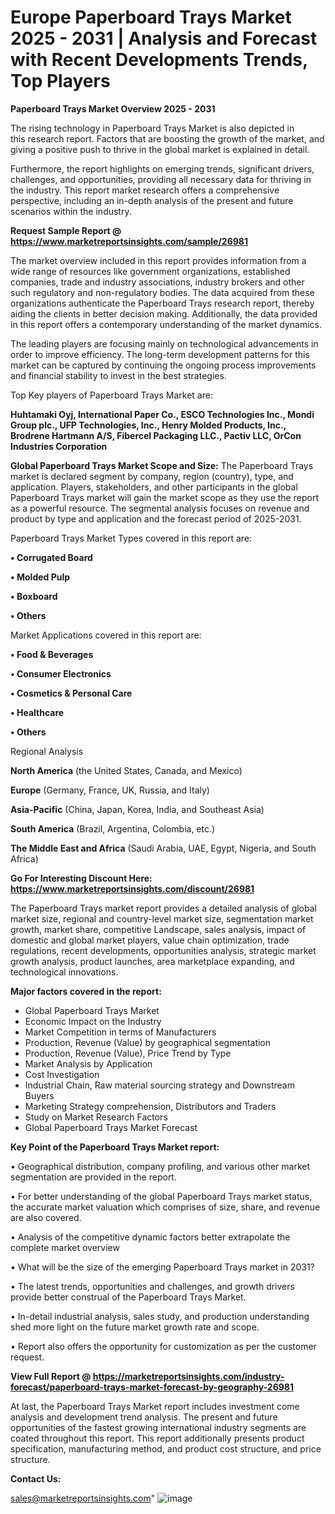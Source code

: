  # Europe Paperboard Trays Market 2025 - 2031 | Analysis and Forecast with Recent Developments Trends, Top Players

<Strong> Paperboard Trays Market Overview 2025 - 2031</strong>

The rising technology in Paperboard Trays Market is also depicted in this research report. Factors that are boosting the growth of the market, and giving a positive push to thrive in the global market is explained in detail.

Furthermore, the report highlights on emerging trends, significant drivers, challenges, and opportunities, providing all necessary data for thriving in the industry. This report market research offers a comprehensive perspective, including an in-depth analysis of the present and future scenarios within the industry.

<strong>Request Sample Report @ <a href=https://www.marketreportsinsights.com/sample/26981>https://www.marketreportsinsights.com/sample/26981</a></strong>

The market overview included in this report provides information from a wide range of resources like government organizations, established companies, trade and industry associations, industry brokers and other such regulatory and non-regulatory bodies. The data acquired from these organizations authenticate the Paperboard Trays research report, thereby aiding the clients in better decision making. Additionally, the data provided in this report offers a contemporary understanding of the market dynamics.

The leading players are focusing mainly on technological advancements in order to improve efficiency. The long-term development patterns for this market can be captured by continuing the ongoing process improvements and financial stability to invest in the best strategies.

Top Key players of Paperboard Trays Market are:

<strong>Huhtamaki Oyj, International Paper Co., ESCO Technologies Inc., Mondi Group plc., UFP Technologies, Inc., Henry Molded Products, Inc., Brodrene Hartmann A/S, Fibercel Packaging LLC., Pactiv LLC, OrCon Industries Corporation</strong>

<strong><b>Global Paperboard Trays Market Scope and Size:</b></strong>
The Paperboard Trays market is declared segment by company, region (country), type, and application. Players, stakeholders, and other participants in the global Paperboard Trays market will gain the market scope as they use the report as a powerful resource. The segmental analysis focuses on revenue and product by type and application and the forecast period of 2025-2031.

Paperboard Trays Market Types covered in this report are:

<strong>• Corrugated Board

• Molded Pulp

• Boxboard

• Others</strong>

Market Applications covered in this report are:

<strong>• Food & Beverages

• Consumer Electronics

• Cosmetics & Personal Care

• Healthcare

• Others</strong> 

Regional Analysis

<strong>North America</strong> (the United States, Canada, and Mexico)

<strong>Europe</strong> (Germany, France, UK, Russia, and Italy)

<strong>Asia-Pacific</strong> (China, Japan, Korea, India, and Southeast Asia)

<strong>South America</strong> (Brazil, Argentina, Colombia, etc.)

<strong>The Middle East and Africa</strong> (Saudi Arabia, UAE, Egypt, Nigeria, and South Africa)

<strong>Go For Interesting Discount Here: <a href=https://www.marketreportsinsights.com/discount/26981>https://www.marketreportsinsights.com/discount/26981</a></strong>

The Paperboard Trays market report provides a detailed analysis of global market size, regional and country-level market size, segmentation market growth, market share, competitive Landscape, sales analysis, impact of domestic and global market players, value chain optimization, trade regulations, recent developments, opportunities analysis, strategic market growth analysis, product launches, area marketplace expanding, and technological innovations.

<strong><b>Major factors covered in the report:</b></strong>
<ul>
  <li>Global Paperboard Trays Market </li>
  <li>Economic Impact on the Industry</li>
  <li>Market Competition in terms of Manufacturers</li>
  <li>Production, Revenue (Value) by geographical segmentation</li>
  <li>Production, Revenue (Value), Price Trend by Type</li>
  <li>Market Analysis by Application</li>
  <li>Cost Investigation</li>
  <li>Industrial Chain, Raw material sourcing strategy and Downstream Buyers</li>
  <li>Marketing Strategy comprehension, Distributors and Traders</li>
  <li>Study on Market Research Factors</li>
  <li>Global Paperboard Trays Market Forecast</li>
</ul>

<strong><b>Key Point of the Paperboard Trays Market report:</b></strong>

• Geographical distribution, company profiling, and various other market segmentation are provided in the report.

• For better understanding of the global Paperboard Trays market status, the accurate market valuation which comprises of size, share, and revenue are also covered.

• Analysis of the competitive dynamic factors better extrapolate the complete market overview

• What will be the size of the emerging Paperboard Trays market in 2031?

• The latest trends, opportunities and challenges, and growth drivers provide better construal of the Paperboard Trays Market.

• In-detail industrial analysis, sales study, and production understanding shed more light on the future market growth rate and scope.

• Report also offers the opportunity for customization as per the customer request.

<strong><b>View Full Report @ <a href=https://marketreportsinsights.com/industry-forecast/paperboard-trays-market-forecast-by-geography-26981>https://marketreportsinsights.com/industry-forecast/paperboard-trays-market-forecast-by-geography-26981</a></b></strong>


At last, the Paperboard Trays Market report includes investment come analysis and development trend analysis. The present and future opportunities of the fastest growing international industry segments are coated throughout this report. This report additionally presents product specification, manufacturing method, and product cost structure, and price structure.

<strong>Contact Us:</strong>

sales@marketreportsinsights.com"
![image](https://github.com/user-attachments/assets/d3bb94ba-5612-4349-92b7-452896744958)
